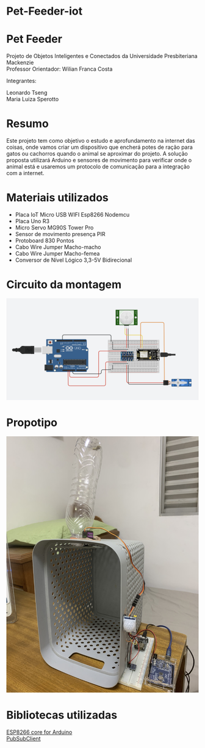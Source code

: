 # Pet-Feeder-iot

# Pet Feeder 

Projeto de Objetos Inteligentes e Conectados da Universidade Presbiteriana Mackenzie
<br> Professor Orientador: Wilian Franca Costa

Integrantes:

Leonardo Tseng
<br> Maria Luiza Sperotto

# Resumo

Este projeto tem como objetivo o estudo e aprofundamento na internet das coisas, onde vamos criar um dispositivo que encherá potes de ração para gatos ou cachorros quando o animal se aproximar do projeto. A solução proposta utilizará Arduino e sensores de movimento para verificar onde o animal está e usaremos um protocolo de comunicação para a integração com a internet.

# Materiais utilizados

-  Placa IoT Micro USB WIFI Esp8266 Nodemcu
-  Placa Uno R3 
-  Micro Servo MG90S Tower Pro
-  Sensor de movimento presença PIR
-  Protoboard 830 Pontos
-  Cabo Wire Jumper Macho-macho
-  Cabo Wire Jumper Macho-femea
-  Conversor de Nível Lógico 3,3-5V Bidirecional

# Circuito da montagem
![](https://github.com/leotseng159/Pet-Feeder-iot/blob/main/cuircuitoPet.png)

# Propotipo 
![](https://github.com/leotseng159/Pet-Feeder-iot/blob/main/Prototipo.jpg)

# Bibliotecas utilizadas
[ESP8266 core for Arduino](https://github.com/esp8266/Arduino)
<br> [PubSubClient](https://github.com/knolleary/pubsubclient)



